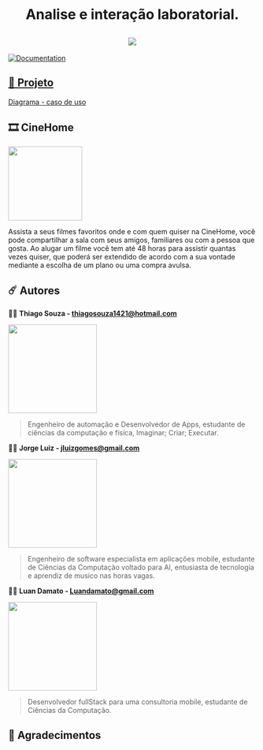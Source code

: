 <h1 align="center">  Analise e interação laboratorial. </h1>
<h2 align="center"><img src="https://i.imgur.com/10qXByF.png"/></h2>

<a href="https://github.com/ThiagoSouzaBRA/AI_Labsr#readme" target="_blank">
    <img alt="Documentation" src="https://img.shields.io/badge/documentation-yes-brightgreen.svg" />
</a>
  <a href="https://github.com/ThiagoSouzaBRA/AI_Labs/graphs/commit-activity" target="_blank">

## 📗 Projeto

<a href="./casodeuso.pdf">Diagrama - caso de uso</a>

<h2>🎞️ CineHome</h2>
<img  src="https://i.imgur.com/bzkraC6.png " width="150px" height="150px">

Assista a seus filmes favoritos onde e com quem quiser na CineHome, você pode compartilhar a sala com seus amigos, familiares ou com a pessoa que gosta. Ao alugar um filme você tem até 48 horas para assistir quantas vezes quiser, que poderá ser extendido de acordo com a sua vontade mediante a escolha de um plano ou uma compra avulsa.

## ☄️ Autores

👨‍💻 **Thiago Souza  -  <thiagosouza1421@hotmail.com>**

<img src="https://i.imgur.com/A2dYM65.jpg " width="180px" height="180px">

> Engenheiro de automação e Desenvolvedor de Apps,
> estudante de ciências da computação e física,
> Imaginar; Criar; Executar.

👨‍💻 **Jorge Luiz - <jluizgomes@gmail.com>**

<img src="https://i.imgur.com/PHWwdtQ.jpg " width="180px" height="180px">

> Engenheiro de software especialista em aplicações mobile,
> estudante de Ciências da Computação voltado para AI,
> entusiasta de tecnologia e aprendiz de musico nas horas vagas.

👨‍💻 **Luan Damato - <Luandamato@gmail.com>**

<img src="https://i.imgur.com/mnedJAQ.jpg " width="180px" height="180px">

> Desenvolvedor fullStack para uma consultoria mobile,
> estudante de Ciências da Computação.

## 🤝 Agradecimentos





